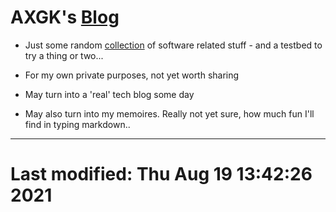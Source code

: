 # AXGK's [Blog](https://axgkl.github.io/blog/)

- Just some random [collection](https://axgkl.github.io/blog/) of software related stuff - and a
  testbed to try a thing or two...

- For my own private purposes, not yet worth sharing

- May turn into a 'real' tech blog some day

- May also turn into my memoires. Really not yet sure, how much fun I'll find in typing markdown..

<!-- pre_proc_marker -->


----


Last modified: Thu Aug 19 13:42:26 2021
=======
